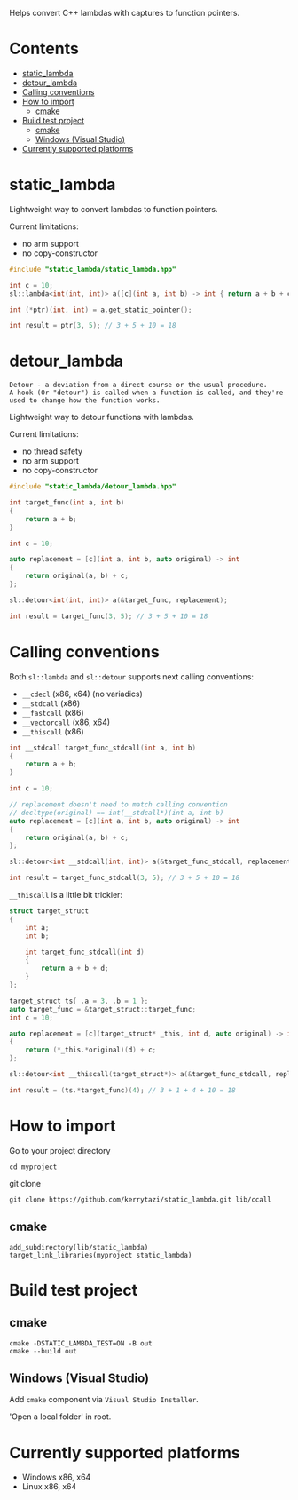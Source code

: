 Helps convert C++ lambdas with captures to function pointers.

# Contents
- [static_lambda](#static_lambda)
- [detour_lambda](#detour_lambda)
- [Calling conventions](#calling-conventions)
- [How to import](#how-to-import)
  - [cmake](#cmake)
- [Build test project](#build-test-project)
  - [cmake](#cmake-1)
  - [Windows (Visual Studio)](#windows-visual-studio)
- [Currently supported platforms](#currently-supported-platforms)

# static_lambda
Lightweight way to convert lambdas to function pointers.

Current limitations:
- no arm support
- no copy-constructor

```cpp
#include "static_lambda/static_lambda.hpp"
```
```cpp
int c = 10;
sl::lambda<int(int, int)> a([c](int a, int b) -> int { return a + b + c; });

int (*ptr)(int, int) = a.get_static_pointer();

int result = ptr(3, 5); // 3 + 5 + 10 = 18
```

# detour_lambda
    Detour - a deviation from a direct course or the usual procedure.
    A hook (Or "detour") is called when a function is called, and they're used to change how the function works.

Lightweight way to detour functions with lambdas.

Current limitations:
- no thread safety
- no arm support
- no copy-constructor


```cpp
#include "static_lambda/detour_lambda.hpp"
```
```cpp
int target_func(int a, int b)
{
    return a + b;
}
```
```cpp
int c = 10;

auto replacement = [c](int a, int b, auto original) -> int
{
    return original(a, b) + c;
};

sl::detour<int(int, int)> a(&target_func, replacement);

int result = target_func(3, 5); // 3 + 5 + 10 = 18
```
# Calling conventions
Both `sl::lambda` and `sl::detour` supports next calling conventions:
 - `__cdecl` (x86, x64) (no variadics)
 - `__stdcall` (x86)
 - `__fastcall` (x86)
 - `__vectorcall` (x86, x64)
 - `__thiscall` (x86)

```cpp
int __stdcall target_func_stdcall(int a, int b)
{
    return a + b;
}
```
```cpp
int c = 10;

// replacement doesn't need to match calling convention
// decltype(original) == int(__stdcall*)(int a, int b)
auto replacement = [c](int a, int b, auto original) -> int
{
    return original(a, b) + c;
};

sl::detour<int __stdcall(int, int)> a(&target_func_stdcall, replacement);

int result = target_func_stdcall(3, 5); // 3 + 5 + 10 = 18
```
`__thiscall` is a little bit trickier:

```cpp
struct target_struct
{
    int a;
    int b;

    int target_func_stdcall(int d)
    {
        return a + b + d;
    }
};
```
```cpp
target_struct ts{ .a = 3, .b = 1 };
auto target_func = &target_struct::target_func;
int c = 10;

auto replacement = [c](target_struct* _this, int d, auto original) -> int
{
    return (*_this.*original)(d) + c;
};

sl::detour<int __thiscall(target_struct*)> a(&target_func_stdcall, replacement);

int result = (ts.*target_func)(4); // 3 + 1 + 4 + 10 = 18
```

# How to import

Go to your project directory
```
cd myproject
```

git clone
```
git clone https://github.com/kerrytazi/static_lambda.git lib/ccall
```

## cmake

```
add_subdirectory(lib/static_lambda)
target_link_libraries(myproject static_lambda)
```

# Build test project

## cmake

```
cmake -DSTATIC_LAMBDA_TEST=ON -B out
cmake --build out
```

## Windows (Visual Studio)

Add `cmake` component via `Visual Studio Installer`.

'Open a local folder' in root.

# Currently supported platforms

- Windows x86, x64
- Linux x86, x64
